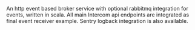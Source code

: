 An http event based broker service with optional rabbitmq integration 
for events, written in scala. All main Intercom api endpoints
are integrated as final event receiver example. Sentry logback integration
is also available.
